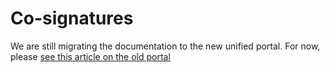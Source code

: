 ﻿# Co-signatures

We are still migrating the documentation to the new unified portal. For now, please
[see this article on the old portal](http://pki.lacunasoftware.com/Help/html/c6ce4846-50e7-4329-9c50-a6907526dbf0.htm)

